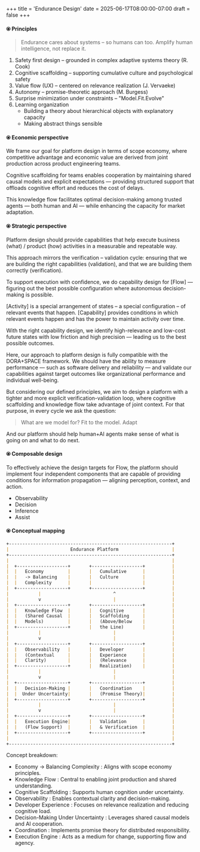 +++
title = 'Endurance Design'
date = 2025-06-17T08:00:00-07:00
draft = false
+++

#### ⦿ Principles

>Endurance cares about systems – so humans can too. Amplify human intelligence, not replace it.

1. Safety first design – grounded in complex adaptive systems theory (R. Cook)
2. Cognitive scaffolding – supporting cumulative culture and psychological safety
3. Value flow (UX) – centered on relevance realization (J. Vervaeke)
4. Autonomy – promise-theoretic approach (M. Burgess)
5. Surprise minimization under constraints – "Model.Fit.Evolve"
6. Learning organization
    - Building a theory about hierarchical objects with explanatory capacity
    - Making abstract things sensible

#### ⦿ Economic perspective
We frame our goal for platform design in terms of scope economy, where competitive advantage and economic value are derived from joint production across product engineering teams.

Cognitive scaffolding for teams enables cooperation by maintaining shared causal models and explicit expectations — providing structured support that offloads cognitive effort and reduces the cost of delays.

This knowledge flow facilitates optimal decision-making among trusted agents — both human and AI — while enhancing the capacity for market adaptation.

#### ⦿ Strategic perspective
Platform design should provide capabilities that help execute business (what) / product (how) activities in a measurable and repeatable way.

This approach mirrors the verification – validation cycle: ensuring that we are building the right capabilities (validation), and that we are building them correctly (verification).

To support execution with confidence, we do capability design for [Flow] — figuring out the best possible configuration where autonomous decision-making is possible.

[Activity] is a special arrangement of states – a special configuration – of relevant events that happen. [Capability] provides conditions in which relevant events happen and has the power to maintain activity over time.

With the right capability design, we identify high-relevance and low-cost future states with low friction and high precision — leading us to the best possible outcomes.

Here, our approach to platform design is fully compatible with the DORA+SPACE framework. We should have the ability to measure performance — such as software delivery and reliability — and validate our capabilities against target outcomes like organizational performance and individual well-being.

But considering our defined principles, we aim to design a platform with a tighter and more explicit verification-validation loop, where cognitive scaffolding and knowledge flow take advantage of joint context. For that purpose, in every cycle we ask the question:

> What are we model for? Fit to the model. Adapt

And our platform should help human+AI agents make sense of what is going on and what to do next.

#### ⦿ Composable design
To effectively achieve the design targets for Flow, the platform should implement four independent components that are capable of providing conditions for information propagation — aligning perception, context, and action.

- Observability
- Decision
- Inference
- Assist

#### ⦿ Conceptual mapping
```markdown
+-------------------------------------------------------------+
|                       Endurance Platform                    |
+-------------------------------------------------------------+
|                                                             |
|  +-------------------+       +-------------------+          |
|  |   Economy         |       |   Cumulative      |          |
|  |   -> Balancing    |       |   Culture         |          |
|  |   Complexity      |       |                   |          |
|  +-------------------+       +-------------------+          |
|           |                           ^                     |
|           v                           |                     |
|  +-------------------+       +-------------------+          |
|  |   Knowledge Flow  |       |   Cognitive       |          |
|  |   (Shared Causal  |       |   Scaffolding     |          |
|  |   Models)         |       |   (Above/Below    |          |
|  +-------------------+       |   the Line)       |          |
|           |                           |                     |
|           v                           |                     |
|  +-------------------+       +-------------------+          |
|  |   Observability   |       |   Developer       |          |
|  |   (Contextual     |       |   Experience      |          |
|  |   Clarity)        |       |   (Relevance      |          |
|  +-------------------+       |   Realization)    |          |
|           |                           |                     |
|           v                           |                     |
|  +-------------------+       +-------------------+          |
|  |   Decision-Making |       |   Coordination    |          |
|  |  Under Uncertainty|       |   (Promise Theory)|          |
|  +-------------------+       +-------------------+          |
|           |                           |                     |
|           v                           |                     |
|  +-------------------+       +-------------------+          |
|  |   Execution Engine|       |   Validation      |          |
|  |   (Flow Support)  |       |   & Verification  |          |
|  +-------------------+       +-------------------+          |
|                                                             |
+-------------------------------------------------------------+
```

Concept breakdown:
 - Economy → Balancing Complexity : Aligns with scope economy principles.
 - Knowledge Flow : Central to enabling joint production and shared understanding.
 - Cognitive Scaffolding : Supports human cognition under uncertainty.
 - Observability : Enables contextual clarity and decision-making.
 - Developer Experience : Focuses on relevance realization and reducing cognitive load.
 - Decision-Making Under Uncertainty : Leverages shared causal models and AI cooperation.
 - Coordination : Implements promise theory for distributed responsibility.
 - Execution Engine : Acts as a medium for change, supporting flow and agency.


